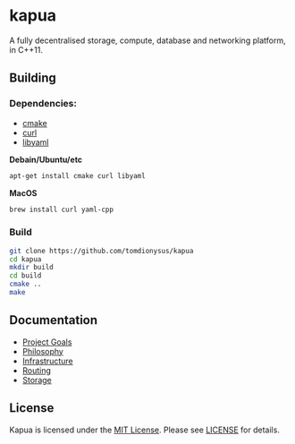 # kapua

A fully decentralised storage, compute, database and networking platform, in C++11.

## Building

### Dependencies:

* [cmake](https://github.com/Kitware/CMake)
* [curl](https://github.com/curl/curl)
* [libyaml](https://github.com/yaml/libyaml)

**Debain/Ubuntu/etc**

```sh
apt-get install cmake curl libyaml
```

**MacOS**

```sh
brew install curl yaml-cpp
```

### Build

```sh
git clone https://github.com/tomdionysus/kapua
cd kapua
mkdir build
cd build
cmake ..
make
```

## Documentation

* [Project Goals](docs/goals.md)
* [Philosophy](docs/philosophy.md)
* [Infrastructure](docs/infrastructure.md)
* [Routing](docs/routing.md)
* [Storage](docs/storage.md)

## License

Kapua is licensed under the [MIT License](https://en.wikipedia.org/wiki/MIT_License). Please see [LICENSE](LICENSE) for details.